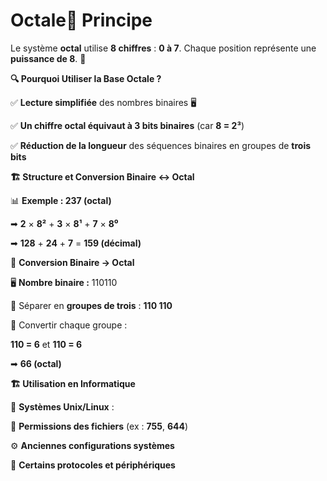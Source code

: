 # Octale📌 **Principe**

Le système **octal** utilise **8 chiffres** : **0 à 7**. Chaque position représente une **puissance de 8**. 🔢

**🔍 Pourquoi Utiliser la Base Octale ?**

✅ **Lecture simplifiée** des nombres binaires 🖥

✅ **Un chiffre octal équivaut à 3 bits binaires** (car **8 = 2³**)

✅ **Réduction de la longueur** des séquences binaires en groupes de **trois bits**



**🏗 Structure et Conversion Binaire ↔ Octal**

📊 **Exemple : 237 (octal)**

➡ **2** × **8²** + **3** × **8¹** + **7** × **8⁰**

➡ **128** + **24** + **7** = **159 (décimal)**



📌 **Conversion Binaire → Octal**

🖥 **Nombre binaire :** 110110

🔹 Séparer en **groupes de trois** : **110 110**

🔹 Convertir chaque groupe :

**110 = 6** et **110 = 6**

➡ **66 (octal)**



**🏗 Utilisation en Informatique**

💾 **Systèmes Unix/Linux** :

📂 **Permissions des fichiers** (ex : **755**, **644**)

⚙ **Anciennes configurations systèmes**

📡 **Certains protocoles et périphériques**
